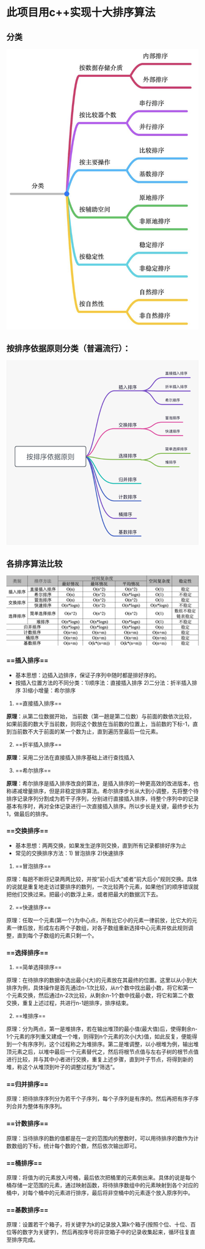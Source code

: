 # 此项目用c++实现十大排序算法

## 分类

<img src="排序分类.png" alt="排序分类" style="zoom: 150%;" />

## 按排序依据原则分类（普遍流行）：

<img src="按排序依据原则分类.png" alt="按排序依据原则分类" style="zoom:150%;" />

## 各排序算法比较

![表格](表格.png)

### ==插入排序==

* 基本思想：边插入边排序，保证子序列中随时都是排好序的。
* 按插入位置方法的不同分类：1)顺序法：直接插入排序 2)二分法：折半插入排序 3)缩小增量：希尔排序
1. ==直接插入排序==

**原理**：从第二位数据开始， 当前数（第一趟是第二位数）与前面的数依次比较，如果前面的数大于当前数，则将这个数放在当前数的位置上，当前数的下标-1，直到当前数不大于前面的某一个数为止，直到遍历至最后一位元素。

2. ==折半插入排序==

**原理**：采用二分法在直接插入排序基础上进行查找插入

3. ==希尔排序==

**原理**：希尔排序是插入排序改良的算法，是插入排序的一种更高效的改进版本，也称递减增量排序，但是非稳定排序算法。希尔排序步长从大到小调整，先将整个待排序记录序列分割成为若干子序列，分别进行直接插入排序，待整个序列中的记录基本有序时，再对全体记录进行一次直接插入排序。所以步长是关键，最终步长为1，做最后的排序。

### ==交换排序==

* 基本思想：两两交换，如果发生逆序则交换，直到所有记录都排好序为止
* 常见的交换排序方法：1) 冒泡排序 2)快速排序

1. ==冒泡排序==

原理：每趟不断将记录两两比较，并按“前小后大”或者“前大后小”规则交换。具体的说就是重复地走访过要排序的数列，一次比较两个元素，如果他们的顺序错误就把他们交换过来。把最小的数浮上来，或者把最大的数据沉下去。

2. ==快速排序==

原理：任取一个元素(第一个)为中心点，所有比它小的元素一律前放，比它大的元素一律后放，形成左右两个子数组，对各子数组重新选择中心元素并依此规则调整，直到每个子数组的元素只剩一个。

### ==选择排序==

1. ==简单选择排序==

原理：在待排序的数据中选出最小(大)的元素放在其最终的位置。这里以从小到大排序为例，具体操作是首先通过n-1次比较，从n个数中找出最小数，将它和第一个元素交换，然后通过n-2次比较，从剩余n-1个数中找最小数，将它和第二个数交换，重复上述过程，共进行n-1趟排序，排序结束。

2. ==堆排序==

原理：分为两点，第一是堆排序，若在输出堆顶的最小值(最大值)后，使得剩余n-1个元素的序列重又建成一个堆，则得到n个元素的次小(大)值，如此反复，便能得到一个有序序列，这个过程称之为堆排序。第二是堆调整，以小根堆为例，输出堆顶元素之后，以堆中最后一个元素替代之，然后将根节点值与左右子树的根节点值进行比较，并与其中小者进行交换，重复上述步骤，直到叶子节点，将得到新的堆，称这个从堆顶到叶子的调整过程为“筛选”。

### ==归并排序==

原理：把待排序序列分为若干个子序列，每个子序列是有序的。然后再把有序子序列合并为整体有序序列。

### ==计数排序==

原理：当待排序的数的值都是在一定的范围内的整数时，可以用待排序的数作为计数数组的下标，统计每个数的个数，然后依次输出即可。

### ==桶排序==

原理：将值为i的元素放入i号桶，最后依次把桶里的元素倒出来。具体的说是每个桶存储一定范围的元素，通过映射函数，将待排序数组中的元素映射到各个对应的桶中，对每个桶中的元素进行排序，最后将非空桶中的元素逐个放入原序列中。

### ==基数排序==

原理：设置若干个箱子，将关键字为k的记录放入第k个箱子(按照个位、十位、百位等的数字为关键字)，然后再按序号将非空箱子中的记录收集起来，循环往复直至排序完成。
